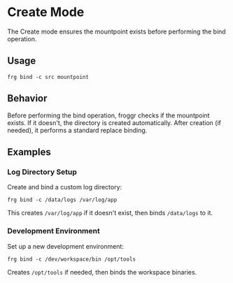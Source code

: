 # Create Mode

The Create mode ensures the mountpoint exists before performing the bind operation.

## Usage

```shell
frg bind -c src mountpoint
```

## Behavior

Before performing the bind operation, froggr checks if the mountpoint exists. If it doesn't, the directory is created automatically. After creation (if needed), it performs a standard replace binding.

## Examples

### Log Directory Setup

Create and bind a custom log directory:

```shell
frg bind -c /data/logs /var/log/app
```

This creates `/var/log/app` if it doesn't exist, then binds `/data/logs` to it.

### Development Environment

Set up a new development environment:

```shell
frg bind -c /dev/workspace/bin /opt/tools
```

Creates `/opt/tools` if needed, then binds the workspace binaries.
